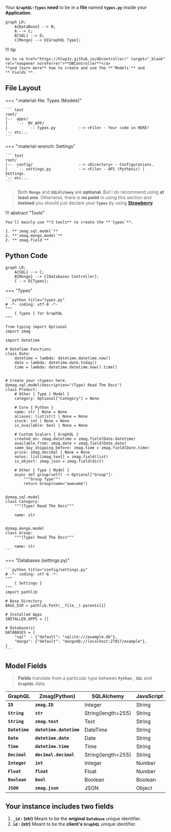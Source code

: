 Your **`GraphQL-Types`** **need** to be in a **file** named **`types.py`** inside your **Application**.

```mermaid
graph LR;
    A{DataBase} --> B;
    A --> C;
    B[SQL] --> D;
    C[Mongo] --> D{GraphQL Type};
```

!!! tip

    Go to <a href="https://hlop3z.github.io/dbcontroller/" target="_blank" rel="noopener noreferrer">**DBController**</a>
    **and learn more** how to create and use the **`Models`** and **`Fields`**.

## File **Layout**

=== ":material-file: Types (Models)"

    ``` text
    root/
    |--  apps/
    |    `--  MY_APP/
    |         `-- types.py          --> <File> - Your code in HERE!
    `-- etc...
    ```

=== ":material-wrench: Settings"

    ``` text
    root/
    |--  config/                    --> <Directory> - Configurations.
    |    `-- settings.py            --> <File> - API (Pythonic) | Settings.
    `-- etc...
    ```

> Both **`Mongo`** and **`SQLAlchemy`** are **optional**. But I do recommend using **at least one**. Otherwise, there is **no point** in using this section and **instead** you should just declare your **`Types`** by using <a href="https://strawberry.rocks/docs/types/object-types/" target="_blank" rel="noopener noreferrer">**Strawberry**</a>

!!! abstract "Tools"

    You'll mainly use **3 tools** to create the **`types`**.

    1. **`zmag.sql.model`**
    2. **`zmag.mongo.model`**
    2. **`zmag.field`**

## Python **Code**

```mermaid
graph LR;
    A{SQL} --> C;
    B{Mongo} --> C[Databases Controller];
    C --> D{Types};
```

=== "Types"

    ```python title="types.py"
    # -*- coding: utf-8 -*-
    """
        { Types } for GraphQL
    """

    from typing import Optional
    import zmag

    import datetime

    # DateTime Functions
    class Date:
        datetime = lambda: datetime.datetime.now()
        date = lambda: datetime.date.today()
        time = lambda: datetime.datetime.now().time()


    # Create your <types> here.
    @zmag.sql.model(description="(Type) Read The Docs")
    class Product:
        # Other { Type | Model }
        category: Optional["Category"] = None

        # Core { Python }
        name: str | None = None
        aliases: list[str] | None = None
        stock: int | None = None
        is_available: bool | None = None

        # Custom Scalars { GraphQL }
        created_on: zmag.datetime = zmag.field(Date.datetime)
        available_from: zmag.date = zmag.field(Date.date)
        same_day_shipping_before: zmag.time = zmag.field(Date.time)
        price: zmag.decimal | None = None
        notes: list[zmag.text] = zmag.field(list)
        is_object: zmag.json = zmag.field(dict)

        # Other { Type | Model }
        async def group(self) -> Optional["Group"]:
            """Group Type"""
            return Group(name="awesome")


    @zmag.sql.model
    class Category:
        """(Type) Read The Docs"""

        name: str


    @zmag.mongo.model
    class Group:
        """(Type) Read The Docs"""

        name: str
    ```

=== "Databases (settings.py)"

    ```python title="config/settings.py"
    # -*- coding: utf-8 -*-
    """
        { Settings }
    """
    import pathlib

    # Base Directory
    BASE_DIR = pathlib.Path(__file__).parents[1]

    # Installed Apps
    INSTALLED_APPS = []

    # Database(s)
    DATABASES = {
        "sql"  : {"default": "sqlite:///example.db"},
        "mongo": {"default": "mongodb://localhost:27017/example"},
    }
    ```

## Model **Fields**

> **Fields** translate from a particular type between **`Python`** , **`SQL`** and **`GraphQL`** data.

| GraphQL        | Zmag(Python)            | SQLAlchemy         | JavaScript |
| -------------- | ----------------------- | ------------------ | ---------- |
| **`ID`**       | **`zmag.ID`**           | Integer            | String     |
| **`String`**   | **`str`**               | String(length=255) | String     |
| **`String`**   | **`zmag.text`**         | Text               | String     |
| **`Datetime`** | **`datetime.datetime`** | DateTime           | String     |
| **`Date`**     | **`datetime.date`**     | Date               | String     |
| **`Time`**     | **`datetime.time`**     | Time               | String     |
| **`Decimal`**  | **`decimal.decimal`**   | String(length=255) | String     |
| **`Integer`**  | **`int`**               | Integer            | Number     |
| **`Float`**    | **`float`**             | Float              | Number     |
| **`Boolean`**  | **`bool`**              | Boolean            | Boolean    |
| **`JSON`**     | **`zmag.json`**         | JSON               | Object     |

## Your **instance** includes **two** fields

1. **`_id` :** **(str)** Meant to be the **original** **`Database`** unique identifier.
2. **`id` :** **(str)** Meant to be the **client's** **`GraphQL`** unique identifier.
